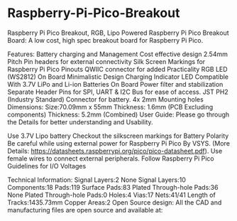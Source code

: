 # Raspberry-Pi-Pico-Breakout
Raspberry Pi Pico Breakout, RGB, Lipo Powered
Raspberry Pi Pico Breakout Board:
A low cost, high spec breakout board for Raspberry Pi Pico.



Features:
Battery charging and Management
Cost effective design
2.54mm Pitch Pin headers for external connectivity
Silk Screen Markings for Raspberry Pi Pico Pinouts
QWIIC connector for added Practicality
RGB LED (WS2812) On Board
Minimalistic Design 
Charging Indicator LED
Compatible With 3.7V LiPo and Li-ion Batteries
On Board Power filter and stabilization
Separate Header Pins for SPI, UART & I2C Bus for ease of access.
JST PH2 (Industry Standard) Connector for battery.
4x 2mm Mounting holes
Dimensions:
Size:70.09mm x 55mm
Thickness: 1.6mm (PCB Excluding components)
Thickness: 5.2mm (Combined)
User Guide:
Please go through the Details for better understanding and Usability.

Use 3.7V Lipo battery
Checkout the silkscreen markings for Battery Polarity
Be careful while using external power for Raspberry Pi Pico By VSYS. (More Details: https://datasheets.raspberrypi.org/pico/pico-datasheet.pdf).
Use female wires to connect external peripherals.
Follow Raspberry Pi Pico Guidelines for I/O Voltages


Technical Information:
Signal Layers:2
None Signal Layers:10
Components:18
Pads:119
 Surface Pads:83
 Plated Through-hole Pads:36
 None Plated Through-hole Pads:0
Holes:4
Vias:17
Nets:41/41
Length of Tracks:1435.73mm
Copper Areas:2
Open Source design:
All the CAD and manufacturing files are open source and available at:

